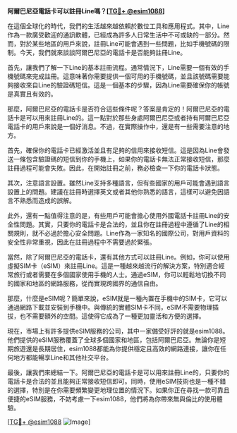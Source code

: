 **阿爾巴尼亞電話卡可以註冊Line嗎？[[TG💪+ @esim1088](https://t.me/s/esim1088)]**

在這個全球化的時代，我們的生活越來越依賴於數位工具和應用程式。其中，Line作為一款廣受歡迎的通訊軟體，已經成為許多人日常生活中不可或缺的一部分。然而，對於某些地區的用戶來說，註冊Line可能會遇到一些問題，比如手機號碼的限制。今天，我們就來談談阿爾巴尼亞的電話卡是否能夠註冊Line。

首先，讓我們了解一下Line的基本註冊流程。通常情況下，Line需要一個有效的手機號碼來完成註冊。這意味著你需要提供一個可用的手機號碼，並且該號碼需要能夠接收來自Line的驗證碼短信。這是一個基本的步驟，因為Line需要確保你的帳號是真實且有效的。

那麼，阿爾巴尼亞的電話卡是否符合這些條件呢？答案是肯定的！阿爾巴尼亞的電話卡是可以用來註冊Line的。這一點對於那些身處阿爾巴尼亞或者持有阿爾巴尼亞電話卡的用戶來說是一個好消息。不過，在實際操作中，還是有一些需要注意的地方。

首先，確保你的電話卡已經激活並且有足夠的信用來接收短信。這是因為Line會發送一條包含驗證碼的短信到你的手機上，如果你的電話卡無法正常接收短信，那麼註冊過程可能會失敗。因此，在開始註冊之前，務必檢查一下你的電話卡狀態。

其次，注意語言設置。雖然Line支持多種語言，但有些國家的用戶可能會遇到語言設置上的問題。建議在註冊時選擇英文或者其他你熟悉的語言，這樣可以避免因語言不熟悉而造成的誤解。

此外，還有一點值得注意的是，有些用戶可能會擔心使用外國電話卡註冊Line的安全性問題。其實，只要你的電話卡是合法的，並且你在註冊過程中遵循了Line的相關規則，就不必過於擔心安全問題。Line作為一家知名的國際公司，對用戶資料的安全性非常重視，因此在註冊過程中不需要過於緊張。

當然，除了阿爾巴尼亞的電話卡，還有其他方式可以註冊Line。例如，你可以使用虛擬SIM卡（eSIM）來註冊Line。這是一種越來越流行的解決方案，特別適合經常旅行或者需要在多個國家使用手機的人士。通過eSIM，你可以輕鬆地切換不同的國家和地區的網路服務，從而實現跨國界的通信自由。

那麼，什麼是eSIM呢？簡單來說，eSIM就是一種內置在手機中的SIM卡，它可以通過網路下載並安裝到手機中。與傳統的實體SIM卡不同，eSIM不需要物理插拔，也不需要額外的空間。這使得它成為了一種更加靈活和方便的選擇。

現在，市場上有許多提供eSIM服務的公司，其中一家備受好評的就是esim1088。他們提供的eSIM服務覆蓋了全球多個國家和地區，包括阿爾巴尼亞。無論你是短期旅遊還是長期居住，esim1088都能為你提供穩定且高效的網路連接，讓你在任何地方都能暢享Line和其他社交平台。

最後，讓我們來總結一下。阿爾巴尼亞的電話卡是可以用來註冊Line的，只要你的電話卡是合法的並且能夠正常接收短信即可。同時，使用eSIM技術也是一種不錯的選擇，特別是在你需要頻繁變更地理位置的情況下。如果你正在尋找一款可靠且便捷的eSIM服務，不妨考慮一下esim1088，他們將為你帶來無與倫比的使用體驗。

[[TG💪+ @esim1088](https://t.me/s/esim1088) ![Image](https://i.postimg.cc/4NQfJmqS/Snipaste-2025-05-13-00-14-12.png)]
